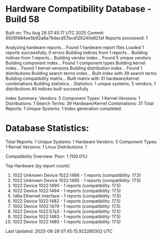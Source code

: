 # Hardware Compatibility Database - Build 58

Built on: Thu Aug 28 07:45:17 UTC 2025
Commit: 6926f484ee5b92a8a79dacd57bcd126240e621af
Reports processed: 1

Analyzing hardware reports...
Found 1 hardware report files
Loaded 1 reports successfully, 0 errors
Building indices from 1 reports...
Building indices from 1 reports...
Building vendor index...
   Found 5 unique vendors
Building component index...
   Found 1 component types
Building kernel index...
   Found 1 kernel versions
Building distribution index...
   Found 1 distributions
Building search terms index...
   Built index with 39 search terms
Building compatibility matrix...
   Built matrix with 31 hardware/kernel combinations
Building statistics...
   Statistics: 1 unique systems, 5 vendors, 1 distributions
All indices built successfully

Index Summary:
   Vendors: 5
   Component Types: 1
   Kernel Versions: 1
   Distributions: 1
   Search Terms: 39
   Hardware/Kernel Combinations: 31
   Total Reports: 1
   Unique Systems: 1
Index generation completed

Database Statistics:
========================
Total Reports: 1
Unique Systems: 1
Hardware Vendors: 5
Component Types: 1
Kernel Versions: 1
Linux Distributions: 1

Compatibility Overview:
  Poor: 1 (100.0%)

Top Hardware (by report count):
  1. 1022 Unknown Device 1022:1486 - 1 reports (compatibility: 17.5)
  2. 1022 Unknown Device 1022:1485 - 1 reports (compatibility: 17.5)
  3. 1022 Device 1022:1490 - 1 reports (compatibility: 17.5)
  4. 1022 Device 1022:1494 - 1 reports (compatibility: 17.5)
  5. 1d6a Ethernet interface - 1 reports (compatibility: 17.5)
  6. 1022 Device 1022:1482 - 1 reports (compatibility: 17.5)
  7. 1002 Device 1002:1479 - 1 reports (compatibility: 17.5)
  8. 1022 Device 1022:57a3 - 1 reports (compatibility: 17.5)
  9. 1022 Device 1022:1483 - 1 reports (compatibility: 17.5)
  10. 1022 Device 1022:1480 - 1 reports (compatibility: 17.5)

Last Updated: 2025-08-28 07:45:15.922280302 UTC
